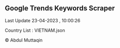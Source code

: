 

## Google Trends Keywords Scraper 
 
Last Update 23-04-2023 , 10:00:26

Country List :
VIETNAM.json



© Abdul Muttaqin 
